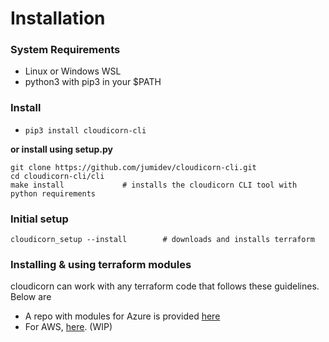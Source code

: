 # Installation

### System Requirements

- Linux or Windows WSL
- python3 with pip3 in your $PATH

### Install

- `pip3 install cloudicorn-cli`

**or install using setup.py**

```
git clone https://github.com/jumidev/cloudicorn-cli.git
cd cloudicorn-cli/cli
make install             # installs the cloudicorn CLI tool with python requirements
```

### Initial setup

```
cloudicorn_setup --install        # downloads and installs terraform
```


### Installing & using terraform modules

cloudicorn can work with any terraform code that follows these guidelines.  Below are 

- A repo with modules for Azure is provided [here](https://github.com/jumidev/terraform-modules-azure.git)
- For AWS, [here](https://github.com/jumidev/terraform-modules-aws.git). (WIP)

